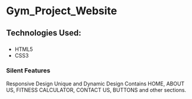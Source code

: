 # Gym_Project_Website
## Technologies Used:
### 
- HTML5
- CSS3
### Silent Features
Responsive Design
Unique and Dynamic Design
Contains HOME, ABOUT US, FITNESS CALCULATOR, CONTACT US, BUTTONS and other sections.
